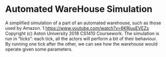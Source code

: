 # Automated WareHouse Simulation
 A simplified simulation of a part of an automated warehouse, such as those used by Amazon. 1 https://www.youtube.com/watch?v=6KRjuuEVEZs Copyright (c) Aston University 2018 CS1410 Coursework. The simulation is run in “ticks”: each tick, all the actors will perform a bit of their behaviour. By running one tick after the other, we can see how the warehouse would operate given some parameters.
